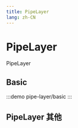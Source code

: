 ```yaml
--- 
title: PipeLayer
lang: zh-CN
---
```


# PipeLayer

PipeLayer


## Basic

:::demo 
pipe-layer/basic
:::

## PipeLayer 其他
